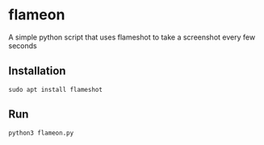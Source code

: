 # flameon
A simple python script that uses flameshot to take a screenshot every few seconds

## Installation

`sudo apt install flameshot`

## Run

`python3 flameon.py`
